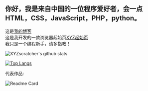 ## 你好，我是来自中国的一位程序爱好者，会一点HTML，CSS，JavaScript，PHP，python。
这是[我的博客](https://xn--wnu286bc9czuf.rth1.one/)  
这是我开发的一款浏览器起始页[XYZ起始页](http://xyz.freeee.ml/)   
我只是一个编程新手，请多指教！  

![XYZscratcher's github stats](https://github-readme-stats.vercel.app/api?username=XYZscratcher&hide_title=false&hide_border=true&show_icons=true&include_all_commits=true&line_height=26&bg_color=&theme=react&locale=cn)  

[![Top Langs](https://github-readme-stats.vercel.app/api/top-langs/?username=XYZscratcher&locale=cn)](https://github.com/XYZscrather)  

代表作品:  

![Readme Card](https://github-readme-stats.vercel.app/api/pin/?username=XYZscratcher&repo=xyzstart)
